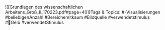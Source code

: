 
![[Grundlagen des wissenschaftlichen Arbeitens_Groß_II_170223.pdf#page=40]]Tags & Topics:
   #-Visualisierungen
   #beliebigenAnzahl
   #Bereichemitkaum
   #Bildquelle
   #verwendetstimulus
   #Gelb
   #verwendetStimulus